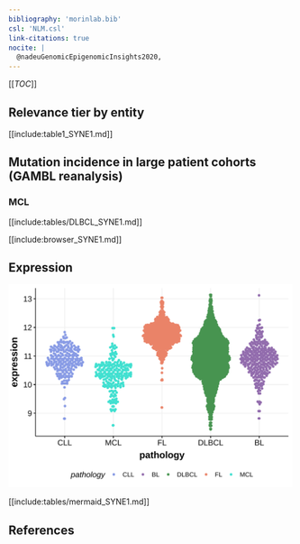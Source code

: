 ```yaml
---
bibliography: 'morinlab.bib'
csl: 'NLM.csl'
link-citations: true
nocite: |
  @nadeuGenomicEpigenomicInsights2020, 
---
```

[[_TOC_]]


## Relevance tier by entity

[[include:table1_SYNE1.md]]

## Mutation incidence in large patient cohorts (GAMBL reanalysis)

### MCL
[[include:tables/DLBCL_SYNE1.md]]

<!---
## Mutation pattern and selective pressure estimates
-->



[[include:browser_SYNE1.md]]

## Expression
![](images/gene_expression/SYNE1_by_pathology.svg)
<!-- ORIGIN: nadeuGenomicEpigenomicInsights2020a -->
<!-- MCL: nadeuGenomicEpigenomicInsights2020b -->

[[include:tables/mermaid_SYNE1.md]]

## References

